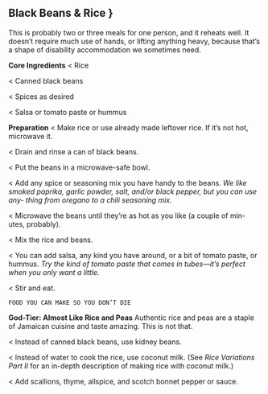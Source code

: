 ## Black Beans & Rice }

This is probably two or three meals for one person, and it reheats well. It
doesn’t require much use of hands, or lifting anything heavy, because that’s
a shape of disability accommodation we sometimes need.

**Core Ingredients**
< Rice

< Canned black beans

< Spices as desired

< Salsa or tomato paste or hummus

**Preparation**
< Make rice or use already made leftover rice. If it’s not hot, microwave it.

< Drain and rinse a can of black beans.

< Put the beans in a microwave-safe bowl.

< Add any spice or seasoning mix you have handy to the beans. _We like
smoked paprika, garlic powder, salt, and/or black pepper, but you can use any-
thing from oregano to a chili seasoning mix._

< Microwave the beans until they’re as hot as you like (a couple of min-
utes, probably).

< Mix the rice and beans.

< You can add salsa, any kind you have around, or a bit of tomato paste, or
hummus. _Try the kind of tomato paste that comes in tubes—it’s perfect when
you only want a little._

< Stir and eat.


```
FOOD YOU CAN MAKE SO YOU DON’T DIE
```
**God-Tier: Almost Like Rice and Peas**
Authentic rice and peas are a staple of Jamaican cuisine and taste amazing.
This is not that.

< Instead of canned black beans, use kidney beans.

< Instead of water to cook the rice, use coconut milk. (See _Rice Variations
Part II_ for an in-depth description of making rice with coconut milk.)

< Add scallions, thyme, allspice, and scotch bonnet pepper or sauce.
